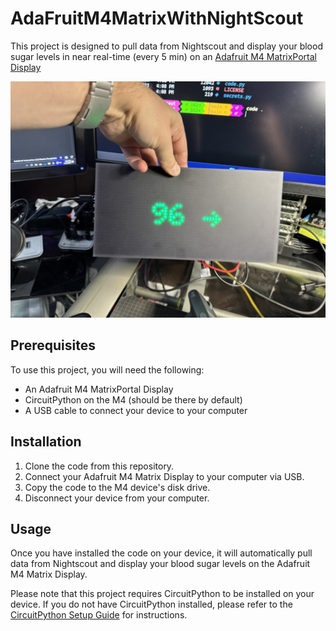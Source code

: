 # AdaFruitM4MatrixWithNightScout

This project is designed to pull data from Nightscout and display your blood sugar levels in near real-time (every 5 min) on an [Adafruit M4 MatrixPortal Display](https://learn.adafruit.com/adafruit-matrixportal-m4/overview)

![MatrixPortal m4 with blood sugar](ImgForReadme/IMG_1330.jpg)

## Prerequisites

To use this project, you will need the following:

- An Adafruit M4 MatrixPortal Display
- CircuitPython on the M4 (should be there by default)
- A USB cable to connect your device to your computer

## Installation

1. Clone the code from this repository.
2. Connect your Adafruit M4 Matrix Display to your computer via USB.
3. Copy the code to the M4 device's disk drive.
4. Disconnect your device from your computer.

## Usage

Once you have installed the code on your device, it will automatically pull data from Nightscout and display your blood sugar levels on the Adafruit M4 Matrix Display.

Please note that this project requires CircuitPython to be installed on your device. If you do not have CircuitPython installed, please refer to the [CircuitPython Setup Guide](https://learn.adafruit.com/adafruit-matrixportal-m4/circuitpython-setup) for instructions.
